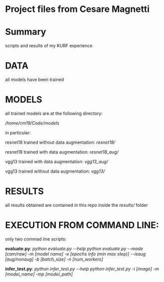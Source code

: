 # Project files from Cesare Magnetti

# Summary

scripts and results of my KURF experience

# DATA 

all models have been trained

# MODELS

all trained models are at the following directory:

*/home/cm19/Code/models*

in particular:

resnet18 trained without data augmentation:
*resnet18/*

resnet18 trained with data augmentation:
*resnet18_aug/*

vgg13 trained with data augmentation:
*vgg13_aug/*

vgg13 trained without data augmentation:
*vgg13/*

# RESULTS

all results obtained are contained in this repo inside the *results/* folder

# EXECUTION FROM COMMAND LINE:

only two commad line scripts:

**evaluate.py**:
*python evaluate.py --help*
*python evaluate.py --mode [cam/raw] -m [model name] -e [epochs info (min max step)] --isaug [aug/nonaug] -b [batch_size] -n [num_workers]*

**infer_test.py**:
*python infer_test.py --help*
*python infer_test.py -i [image] -m [model_name] -mp [model_path]*







